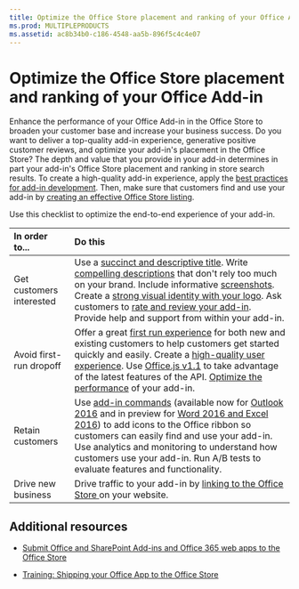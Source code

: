 ```yaml
---
title: Optimize the Office Store placement and ranking of your Office Add-in
ms.prod: MULTIPLEPRODUCTS
ms.assetid: ac8b34b0-c186-4548-aa5b-896f5c4c4e07
---
```



# Optimize the Office Store placement and ranking of your Office Add-in
Enhance the performance of your Office Add-in in the Office Store to broaden your customer base and increase your business success. 
Do you want to deliver a top-quality add-in experience, generative positive customer reviews, and optimize your add-in's placement in the Office Store? The depth and value that you provide in your add-in determines in part your add-in's Office Store placement and ranking in store search results. To create a high-quality add-in experience, apply the  [best practices for add-in development](http://msdn.microsoft.com/library/013e1486-4482-42c1-bcda-edf8de06e771%28Office.15%29.aspx). Then, make sure that customers find and use your add-in by  [creating an effective Office Store listing](create-effective-office-store-apps-and-add-ins.md). 
  
    
    

Use this checklist to optimize the end-to-end experience of your add-in. 

|**In order to...**|**Do this**|
|:-----|:-----|
|Get customers interested | Use a [succinct and descriptive title](create-effective-office-store-apps-and-add-ins.md#bk_name).  Write [compelling descriptions](create-effective-office-store-apps-and-add-ins.md#bk_describe) that don't rely too much on your brand. Include informative [screenshots](create-effective-office-store-apps-and-add-ins.md#bk_screenshots).  Create a [strong visual identity with your logo](create-effective-office-store-apps-and-add-ins.md#bk_images).  Ask customers to [rate and review your add-in](create-effective-office-store-apps-and-add-ins.md#bk_ratings).  Provide help and support from within your add-in.|
|Avoid first-run dropoff | Offer a great [first run experience](http://msdn.microsoft.com/library/013e1486-4482-42c1-bcda-edf8de06e771%28Office.15%29.aspx#bk_firstrun) for both new and existing customers to help customers get started quickly and easily. Create a [high-quality user experience](http://msdn.microsoft.com/library/013e1486-4482-42c1-bcda-edf8de06e771%28Office.15%29.aspx#bk_ux).  Use [Office.js v1.1](http://msdn.microsoft.com/library/641dc473-0931-4e00-8164-e7808ceed64d%28Office.15%29.aspx) to take advantage of the latest features of the API. [Optimize the performance](http://msdn.microsoft.com/library/013e1486-4482-42c1-bcda-edf8de06e771%28Office.15%29.aspx#bk_performance) of your add-in.|
|Retain customers | Use [add-in commands](http://msdn.microsoft.com/library/013e1486-4482-42c1-bcda-edf8de06e771%28Office.15%29.aspx#bk_commands) (available now for [Outlook 2016](http://msdn.microsoft.com/library/a806cdfa-4230-4bcb-bb3f-7e3d1c2f26c2%28Office.15%29.aspx) and in preview for [Word 2016 and Excel 2016](http://msdn.microsoft.com/library/5c898275-e47f-4e97-97df-098b769620d6%28Office.15%29.aspx)) to add icons to the Office ribbon so customers can easily find and use your add-in.  Use analytics and monitoring to understand how customers use your add-in. Run A/B tests to evaluate features and functionality.|
|Drive new business |Drive traffic to your add-in by  [linking to the Office Store ](promote-your-office-or-sharepoint-add-in-or-office-365-web-app.md) on your website.|
   

## Additional resources
<a name="bk_addresources"> </a>


-  [Submit Office and SharePoint Add-ins and Office 365 web apps to the Office Store](submit-office-and-sharepoint-add-ins-and-office-365-web-apps-to-the-office-store.md)
    
  
-  [Training: Shipping your Office App to the Office Store](http://dev.office.com/training)
    
  

